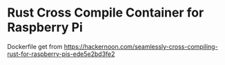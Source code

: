 # Rust Cross Compile Container for Raspberry Pi
Dockerfile get from https://hackernoon.com/seamlessly-cross-compiling-rust-for-raspberry-pis-ede5e2bd3fe2
